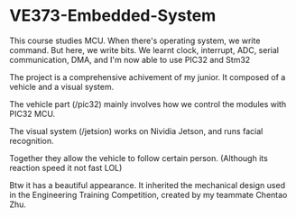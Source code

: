 # VE373-Embedded-System
This course studies MCU. When there's operating system, we write command. But here, we write bits.
We learnt clock, interrupt, ADC, serial communication, DMA, and I'm now able to use PIC32 and Stm32

The project is a comprehensive achivement of my junior. It composed of a vehicle and a visual system.

The vehicle part (/pic32) mainly involves how we control the modules with PIC32 MCU.

The visual system (/jetsion) works on Nividia Jetson, and runs facial recognition.

Together they allow the vehicle to follow certain person. (Although its reaction speed it not fast LOL)

Btw it has a beautiful appearance. It inherited the mechanical design used in the Engineering Training Competition, created by my teammate Chentao Zhu.
